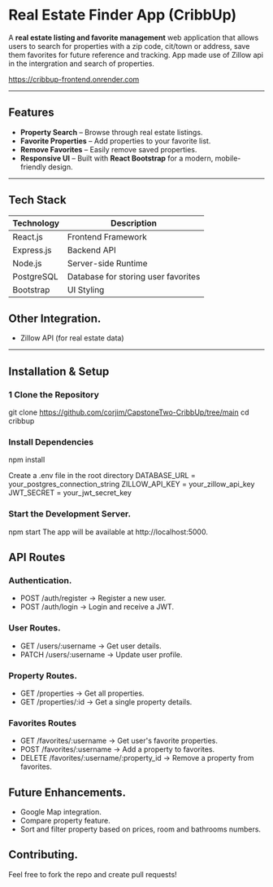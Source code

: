 # Real Estate Finder App (CribbUp) 

A **real estate listing and favorite management** web application that allows users to search for properties with a zip code, cit/town or address, save them favorites for future reference and tracking. App made use of Zillow api in the intergration and search of properties.

https://cribbup-frontend.onrender.com

---


## Features  

- **Property Search** – Browse through real estate listings.  
- **Favorite Properties** – Add properties to your favorite list.  
- **Remove Favorites** – Easily remove saved properties.   
- **Responsive UI** – Built with **React Bootstrap** for a modern, mobile-friendly design.  

---

## Tech Stack  

| Technology       | Description                          |
|-----------------|--------------------------------------|
| React.js        | Frontend Framework                  |
| Express.js      | Backend API                         |
| Node.js         | Server-side Runtime                 |
| PostgreSQL      | Database for storing user favorites |
| Bootstrap       | UI Styling                          |


## Other Integration.

 - Zillow API (for real estate data)
---

## Installation & Setup  

### 1 Clone the Repository  

git clone https://github.com/corjim/CapstoneTwo-CribbUp/tree/main
cd cribbup

### Install Dependencies

npm install

Create a .env file in the root directory
DATABASE_URL = your_postgres_connection_string
ZILLOW_API_KEY = your_zillow_api_key
JWT_SECRET = your_jwt_secret_key


### Start the Development Server.
npm start
The app will be available at http://localhost:5000.

##  API Routes

### Authentication.
- POST /auth/register → Register a new user.
- POST /auth/login → Login and receive a JWT.

### User Routes.
- GET /users/:username → Get user details.
- PATCH /users/:username → Update user profile.

### Property Routes.
- GET /properties → Get all properties.
- GET /properties/:id → Get a single property details.

### Favorites Routes
- GET /favorites/:username → Get user's favorite properties.
- POST /favorites/:username → Add a property to favorites.
- DELETE /favorites/:username/:property_id → Remove a property from favorites.


## Future Enhancements.

- Google Map integration.
- Compare property feature.
- Sort and filter property based on prices, room and bathrooms numbers.


## Contributing.

Feel free to fork the repo and create pull requests!